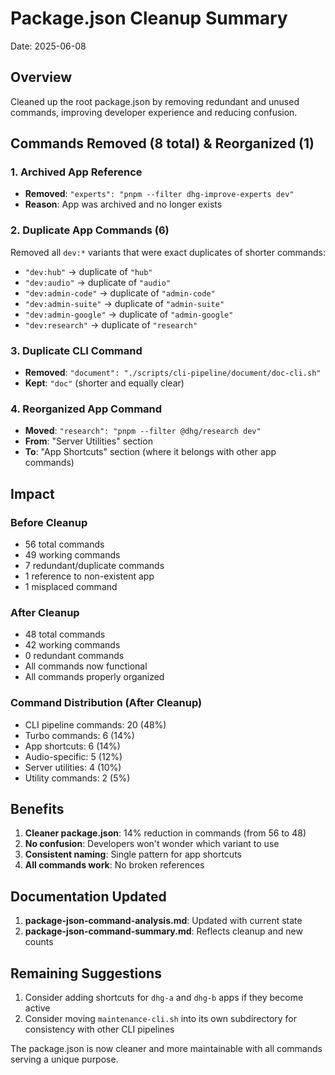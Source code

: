 # Package.json Cleanup Summary

Date: 2025-06-08

## Overview

Cleaned up the root package.json by removing redundant and unused commands, improving developer experience and reducing confusion.

## Commands Removed (8 total) & Reorganized (1)

### 1. Archived App Reference
- **Removed**: `"experts": "pnpm --filter dhg-improve-experts dev"`
- **Reason**: App was archived and no longer exists

### 2. Duplicate App Commands (6)
Removed all `dev:*` variants that were exact duplicates of shorter commands:
- `"dev:hub"` → duplicate of `"hub"`
- `"dev:audio"` → duplicate of `"audio"`
- `"dev:admin-code"` → duplicate of `"admin-code"`
- `"dev:admin-suite"` → duplicate of `"admin-suite"`
- `"dev:admin-google"` → duplicate of `"admin-google"`
- `"dev:research"` → duplicate of `"research"`

### 3. Duplicate CLI Command
- **Removed**: `"document": "./scripts/cli-pipeline/document/doc-cli.sh"`
- **Kept**: `"doc"` (shorter and equally clear)

### 4. Reorganized App Command
- **Moved**: `"research": "pnpm --filter @dhg/research dev"`
- **From**: "Server Utilities" section
- **To**: "App Shortcuts" section (where it belongs with other app commands)

## Impact

### Before Cleanup
- 56 total commands
- 49 working commands
- 7 redundant/duplicate commands
- 1 reference to non-existent app
- 1 misplaced command

### After Cleanup
- 48 total commands
- 42 working commands
- 0 redundant commands
- All commands now functional
- All commands properly organized

### Command Distribution (After Cleanup)
- CLI pipeline commands: 20 (48%)
- Turbo commands: 6 (14%)
- App shortcuts: 6 (14%)
- Audio-specific: 5 (12%)
- Server utilities: 4 (10%)
- Utility commands: 2 (5%)

## Benefits

1. **Cleaner package.json**: 14% reduction in commands (from 56 to 48)
2. **No confusion**: Developers won't wonder which variant to use
3. **Consistent naming**: Single pattern for app shortcuts
4. **All commands work**: No broken references

## Documentation Updated

1. **package-json-command-analysis.md**: Updated with current state
2. **package-json-command-summary.md**: Reflects cleanup and new counts

## Remaining Suggestions

1. Consider adding shortcuts for `dhg-a` and `dhg-b` apps if they become active
2. Consider moving `maintenance-cli.sh` into its own subdirectory for consistency with other CLI pipelines

The package.json is now cleaner and more maintainable with all commands serving a unique purpose.